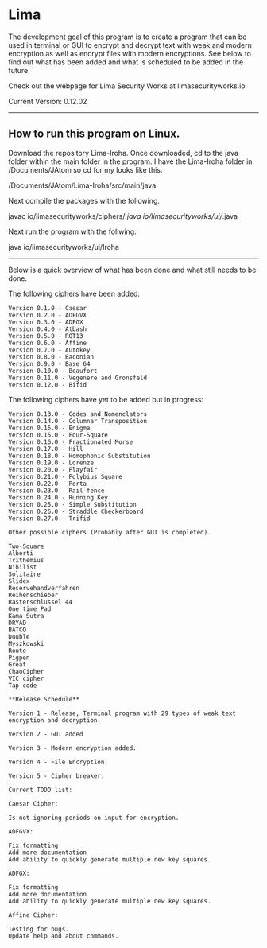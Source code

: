 # Lima

The development goal of this program is to create a program that can be used in terminal or GUI to encrypt and decrypt text with weak and modern encryption as well as encrypt files with modern encryptions. See below to find out what has been added and what is scheduled to be added in the future.

Check out the webpage for Lima Security Works at limasecurityworks.io

Current Version: 0.12.02

--------------------------------------
How to run this program on Linux.
--------------------------------------

Download the repository Lima-Iroha. Once downloaded, cd to the java folder within the main folder in the program. I have the Lima-Iroha folder in /Documents/JAtom so cd for my looks like this.

/Documents/JAtom/Lima-Iroha/src/main/java

Next compile the packages with the following.

javac io/limasecurityworks/ciphers/*.java io/limasecurityworks/ui/*.java

Next run the program with the follwing.

java io/limasecurityworks/ui/Iroha

-------------------------------------

Below is a quick overview of what has been done and what still needs to be done.

The following ciphers have been added:

    Version 0.1.0 - Caesar
    Version 0.2.0 - ADFGVX
    Version 0.3.0 - ADFGX
    Version 0.4.0 - Atbash
    Version 0.5.0 - ROT13
    Version 0.6.0 - Affine
    Version 0.7.0 - Autokey
    Version 0.8.0 - Baconian
    Version 0.9.0 - Base 64
    Version 0.10.0 - Beaufort
    Version 0.11.0 - Vegenere and Gronsfeld
    Version 0.12.0 - Bifid

The following ciphers have yet to be added but in progress:

    Version 0.13.0 - Codes and Nomenclators
    Version 0.14.0 - Columnar Transposition
    Version 0.15.0 - Enigma
    Version 0.15.0 - Four-Square
    Version 0.16.0 - Fractionated Morse
    Version 0.17.0 - Hill
    Version 0.18.0 - Homophonic Substitution
    Version 0.19.0 - Lorenze
    Version 0.20.0 - Playfair
    Version 0.21.0 - Polybius Square
    Version 0.22.0 - Porta
    Version 0.23.0 - Rail-fence
    Version 0.24.0 - Running Key
    Version 0.25.0 - Simple Substitution
    Version 0.26.0 - Straddle Checkerboard
    Version 0.27.0 - Trifid

    Other possible ciphers (Probably after GUI is completed).

    Two-Square
    Alberti
    Trithemius
    Nihilist
    Solitaire
    Slidex
    Reservehandverfahren
    Reihenschieber
    Rasterschlussel 44
    One time Pad
    Kama Sutra
    DRYAD
    BATCO
    Double
    Myszkowski
    Route
    Pigpen
    Great
    ChaoCipher
    VIC cipher
    Tap code

    **Release Schedule**

    Version 1 - Release, Terminal program with 29 types of weak text encryption and decryption.

    Version 2 - GUI added

    Version 3 - Modern encryption added.

    Version 4 - File Encryption.

    Version 5 - Cipher breaker.

    Current TODO list:

    Caesar Cipher:

    Is not ignoring periods on input for encryption.

    ADFGVX:

    Fix formatting
    Add more documentation
    Add ability to quickly generate multiple new key squares.

    ADFGX:

    Fix formatting
    Add more documentation
    Add ability to quickly generate multiple new key squares.

    Affine Cipher:

    Testing for bugs.
    Update help and about commands.
